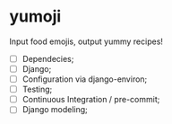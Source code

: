 # yumoji

Input food emojis, output yummy recipes!

* [ ] Dependecies;
* [ ] Django;
* [ ] Configuration via django-environ;
* [ ] Testing;
* [ ] Continuous Integration / pre-commit;
* [ ] Django modeling;
